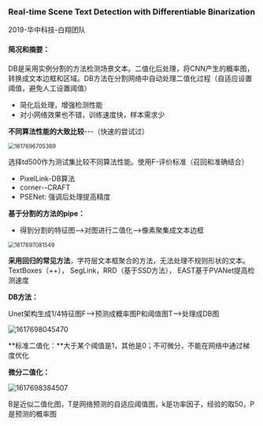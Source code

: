 ### Real-time Scene Text Detection with Differentiable Binarization

2019-华中科技-白翔团队

#### 简况和摘要：

DB是采用实例分割的方法检测场景文本。二值化后处理，将CNN产生的概率图，转换成文本边框和区域。DB方法在分割网络中自动处理二值化过程（自适应设置阈值，避免人工设置阈值）

* 简化后处理，增强检测性能
* 对小网络效果也不错，训练速度快，样本需求少

**不同算法性能的大致比较**---（快速的尝试过）

<img src="C:\Users\viruser.v-desktop\AppData\Roaming\Typora\typora-user-images\1617696705389.png" alt="1617696705389" style="zoom:80%;" />

选择td500作为测试集比较不同算法性能。使用F-评价标准（召回和准确结合）

* PixelLink-DB算法
* corner--CRAFT
* PSENet: 强调后处理提高精度

**基于分割的方法的pipe：**

* 得到分割的特征图-->对图进行二值化-->像素聚集成文本边框

<img src="C:\Users\viruser.v-desktop\AppData\Roaming\Typora\typora-user-images\1617697081549.png" alt="1617697081549" style="zoom:80%;" />

**采用回归的常见方法**，字符层文本框聚合的方法，无法处理不规则形状的文本。TextBoxes（++）， SegLink，RRD（基于SSD方法）， EAST基于PVANet提高检测速度



**DB方法：**

Unet架构生成1/4特征图F-->预测成概率图P和阈值图T-->处理成DB图

![1617698045470](C:\Users\viruser.v-desktop\AppData\Roaming\Typora\typora-user-images\1617698045470.png)

**标准二值化：**大于某个阈值是1，其他是0；不可微分，不能在网络中通过梯度优化

**微分二值化：**

![1617698384507](C:\Users\viruser.v-desktop\AppData\Roaming\Typora\typora-user-images\1617698384507.png)

B是近似二值化图，T是网络预测的自适应阈值图，k是功率因子，经验的取50，P是预测的概率图

